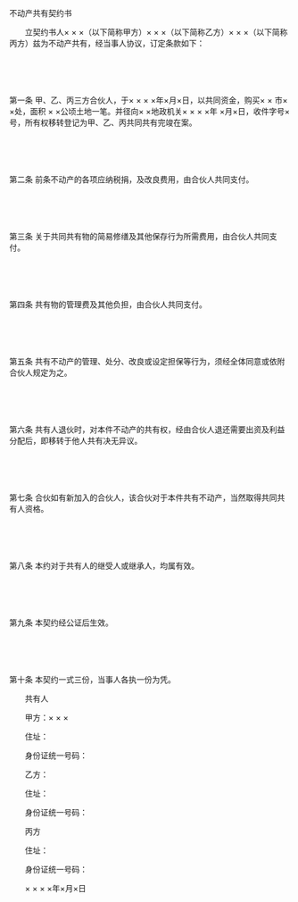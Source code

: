 



不动产共有契约书



 

　　立契约书人× × ×（以下简称甲方）× × ×（以下简称乙方）× × ×（以下简称丙方）兹为不动产共有，经当事人协议，订定条款如下： 

　　

　　

第一条
 甲、乙、丙三方合伙人，于× × × ×年×月×日，以共同资金，购买× × 市× ×处，面积 × ×公顷土地一笔。并径向× ×地政机关× × × ×年 ×月×日，收件字号×号，所有权移转登记为甲、乙、丙共同共有完竣在案。 

　　

　　

第二条
 前条不动产的各项应纳税捐，及改良费用，由合伙人共同支付。 

　　

　　

第三条
 关于共同共有物的简易修缮及其他保存行为所需费用，由合伙人共同支付。 

　　

　　

第四条
 共有物的管理费及其他负担，由合伙人共同支付。 

　　

　　

第五条
 共有不动产的管理、处分、改良或设定担保等行为，须经全体同意或依附合伙人规定为之。 

　　

　　

第六条
 共有人退伙时，对本件不动产的共有权，经由合伙人退还需要出资及利益分配后，即移转于他人共有决无异议。 

　　

　　

第七条
 合伙如有新加入的合伙人，该合伙对于本件共有不动产，当然取得共同共有人资格。 

　　

　　

第八条
 本约对于共有人的继受人或继承人，均属有效。 

　　

　　

第九条
 本契约经公证后生效。 

　　

　　

第十条
 本契约一式三份，当事人各执一份为凭。 

　　共有人 　　

　　甲方：× × × 

　　住址： 

　　身份证统一号码： 　　

　　乙方： 

　　住址： 

　　身份证统一号码： 　　

　　丙方 

　　住址： 

　　身份证统一号码： 　　　　　 　　　　　　　　　　　　　　　　　　 

　　× × × ×年×月×日

　　